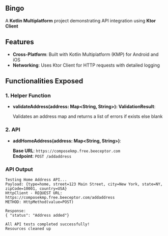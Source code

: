 ## Bingo

A **Kotlin Multiplatform** project demonstrating API integration using **Ktor Client**
## Features

- **Cross-Platform**: Built with Kotlin Multiplatform (KMP) for Android and iOS
- **Networking**: Uses Ktor Client for HTTP requests with detailed logging

## Functionalities Exposed

### 1. Helper Function

- **validateAddress(address: Map<String, String>): ValidationResult**:
  
  Validates an address map and returns a list of errors if exists else blank

### 2. API

- **addHomeAddress(address: Map<String, String>)**:

  **Base URL**: `https://composekmp.free.beeceptor.com`  
  **Endpoint**: `POST /addaddress`

### API Output

```
Testing Home Address API...
Payload: {type=home, street=123 Main Street, city=New York, state=NY, zipCode=10001, country=USA}
HttpClient - REQUEST URL: https://composekmp.free.beeceptor.com/addaddress
METHOD: HttpMethod(value=POST)

Response: 
{ "status": "Address added"}

All API tests completed successfully!
Resources cleaned up
```